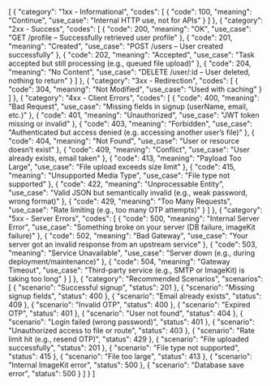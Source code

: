 [
{
"category": "1xx - Informational",
"codes": [
{
"code": 100,
"meaning": "Continue",
"use_case": "Internal HTTP use, not for APIs"
}
]
},
{
"category": "2xx - Success",
"codes": [
{
"code": 200,
"meaning": "OK",
"use_case": "GET /profile – Successfully retrieved user profile"
},
{
"code": 201,
"meaning": "Created",
"use_case": "POST /users – User created successfully"
},
{
"code": 202,
"meaning": "Accepted",
"use_case": "Task accepted but still processing (e.g., queued file upload)"
},
{
"code": 204,
"meaning": "No Content",
"use_case": "DELETE /user/:id – User deleted, nothing to return"
}
]
},
{
"category": "3xx - Redirection",
"codes": [
{
"code": 304,
"meaning": "Not Modified",
"use_case": "Used with caching"
}
]
},
{
"category": "4xx - Client Errors",
"codes": [
{
"code": 400,
"meaning": "Bad Request",
"use_case": "Missing fields in signup (userName, email, etc.)"
},
{
"code": 401,
"meaning": "Unauthorized",
"use_case": "JWT token missing or invalid"
},
{
"code": 403,
"meaning": "Forbidden",
"use_case": "Authenticated but access denied (e.g. accessing another user’s file)"
},
{
"code": 404,
"meaning": "Not Found",
"use_case": "User or resource doesn’t exist"
},
{
"code": 409,
"meaning": "Conflict",
"use_case": "User already exists, email taken"
},
{
"code": 413,
"meaning": "Payload Too Large",
"use_case": "File upload exceeds size limit"
},
{
"code": 415,
"meaning": "Unsupported Media Type",
"use_case": "File type not supported"
},
{
"code": 422,
"meaning": "Unprocessable Entity",
"use_case": "Valid JSON but semantically invalid (e.g., weak password, wrong format)"
},
{
"code": 429,
"meaning": "Too Many Requests",
"use_case": "Rate limiting (e.g., too many OTP attempts)"
}
]
},
{
"category": "5xx - Server Errors",
"codes": [
{
"code": 500,
"meaning": "Internal Server Error",
"use_case": "Something broke on your server (DB failure, imageKit failure)"
},
{
"code": 502,
"meaning": "Bad Gateway",
"use_case": "Your server got an invalid response from an upstream service"
},
{
"code": 503,
"meaning": "Service Unavailable",
"use_case": "Server down (e.g., during deployment/maintenance)"
},
{
"code": 504,
"meaning": "Gateway Timeout",
"use_case": "Third-party service (e.g., SMTP or ImageKit) is taking too long"
}
]
},
{
"category": "Recommended Scenarios",
"scenarios": [
{
"scenario": "Successful signup",
"status": 201
},
{
"scenario": "Missing signup fields",
"status": 400
},
{
"scenario": "Email already exists",
"status": 409
},
{
"scenario": "Invalid OTP",
"status": 400
},
{
"scenario": "Expired OTP",
"status": 401
},
{
"scenario": "User not found",
"status": 404
},
{
"scenario": "Login failed (wrong password)",
"status": 401
},
{
"scenario": "Unauthorized access to file or route",
"status": 403
},
{
"scenario": "Rate limit hit (e.g., resend OTP)",
"status": 429
},
{
"scenario": "File uploaded successfully",
"status": 201
},
{
"scenario": "File type not supported",
"status": 415
},
{
"scenario": "File too large",
"status": 413
},
{
"scenario": "Internal ImageKit error",
"status": 500
},
{
"scenario": "Database save error",
"status": 500
}
]
}
]
